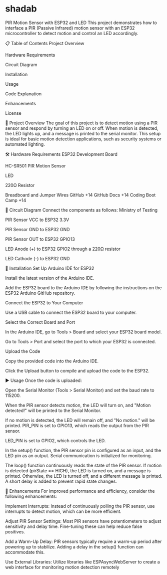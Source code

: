# shadab
PIR Motion Sensor with ESP32 and LED This project demonstrates how to interface a PIR (Passive Infrared) motion sensor with an ESP32 microcontroller to detect motion and control an LED accordingly.

📋 Table of Contents Project Overview

Hardware Requirements

Circuit Diagram

Installation

Usage

Code Explanation

Enhancements

License

📖 Project Overview The goal of this project is to detect motion using a PIR sensor and respond by turning an LED on or off. When motion is detected, the LED lights up, and a message is printed to the serial monitor. This setup is ideal for basic motion detection applications, such as security systems or automated lighting.

🛠 Hardware Requirements ESP32 Development Board

HC-SR501 PIR Motion Sensor

LED

220Ω Resistor

Breadboard and Jumper Wires GitHub +14 GitHub Docs +14 Coding Boot Camp +14

🔌 Circuit Diagram Connect the components as follows: Ministry of Testing

PIR Sensor VCC to ESP32 3.3V

PIR Sensor GND to ESP32 GND

PIR Sensor OUT to ESP32 GPIO13

LED Anode (+) to ESP32 GPIO2 through a 220Ω resistor

LED Cathode (-) to ESP32 GND

🧰 Installation Set Up Arduino IDE for ESP32

Install the latest version of the Arduino IDE.

Add the ESP32 board to the Arduino IDE by following the instructions on the ESP32 Arduino GitHub repository.

Connect the ESP32 to Your Computer

Use a USB cable to connect the ESP32 board to your computer.

Select the Correct Board and Port

In the Arduino IDE, go to Tools > Board and select your ESP32 board model.

Go to Tools > Port and select the port to which your ESP32 is connected.

Upload the Code

Copy the provided code into the Arduino IDE.

Click the Upload button to compile and upload the code to the ESP32.

▶ Usage Once the code is uploaded:

Open the Serial Monitor (Tools > Serial Monitor) and set the baud rate to 115200.

When the PIR sensor detects motion, the LED will turn on, and "Motion detected!" will be printed to the Serial Monitor.

If no motion is detected, the LED will remain off, and "No motion." will be printed. PIR_PIN is set to GPIO13, which reads the output from the PIR sensor.

LED_PIN is set to GPIO2, which controls the LED.

In the setup() function, the PIR sensor pin is configured as an input, and the LED pin as an output. Serial communication is initialized for monitoring.

The loop() function continuously reads the state of the PIR sensor. If motion is detected (pirState == HIGH), the LED is turned on, and a message is printed. Otherwise, the LED is turned off, and a different message is printed. A short delay is added to prevent rapid state changes.

🚀 Enhancements For improved performance and efficiency, consider the following enhancements:

Implement Interrupts: Instead of continuously polling the PIR sensor, use interrupts to detect motion, which can be more efficient.

Adjust PIR Sensor Settings: Most PIR sensors have potentiometers to adjust sensitivity and delay time. Fine-tuning these can help reduce false positives.

Add a Warm-Up Delay: PIR sensors typically require a warm-up period after powering up to stabilize. Adding a delay in the setup() function can accommodate this.

Use External Libraries: Utilize libraries like ESPAsyncWebServer to create a web interface for monitoring motion detection remotely

